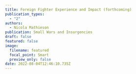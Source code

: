 ```yaml
---
title: Foreign Fighter Experience and Impact (forthcoming)
publication_types:
  - "2"
authors:
  - Nicola Mathieson
publication: Small Wars and Insurgencies
draft: false
featured: false
image:
  filename: featured
  focal_point: Smart
  preview_only: false
date: 2022-08-04T12:46:10.735Z
---
```

